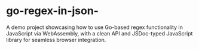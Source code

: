 # go-regex-in-json-
A demo project showcasing how to use Go-based regex functionality in JavaScript via WebAssembly, with a clean API and JSDoc-typed JavaScript library for seamless browser integration.
